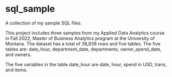 # sql_sample
A collection of my sample SQL files.

This project includes three samples from my Applied Data Analytics course in Fall 2022, Master of Business Analytics program at the University of Montana. The dataset has a total of 38,838 rows and five tables. The five tables are: date_hour, department_date, departments, owner_spend_date, and owners. 

The five variables in the table date_hour are date, hour, spend in USD, trans, and items. 
